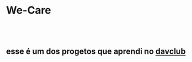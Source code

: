 <h1>We-Care</h1>
<br>
<br>
<h2>esse é um dos progetos que aprendi no <a href="https://rodolfomori.com.br/davclub">davclub</a></h2>
